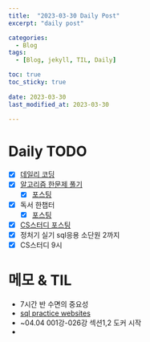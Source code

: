 ```yaml
---
title:  "2023-03-30 Daily Post"
excerpt: "daily post"

categories:
  - Blog
tags:
  - [Blog, jekyll, TIL, Daily]

toc: true
toc_sticky: true
 
date: 2023-03-30
last_modified_at: 2023-03-30

---
```


# Daily TODO

- [x] [데일리 코딩](https://urclass.codestates.com/classroom/33)
- [x] [알고리즘 한문제 풀기](https://www.acmicpc.net/problem/1062) 
	- [x] [포스팅](https://yelm-212.github.io/algorithm_codes/boj1062/)
- [x] 독서 한챕터
	- [x] [포스팅](https://yelm-212.github.io/books/careerskill8/)
- [x] [CS스터디 포스팅](https://yelm-212.github.io/network/net01/)
- [x] 정처기 실기 sql응용 소단원 2까지
- [x] CS스터디 9시

# 메모 & TIL

- 7시간 반 수면의 중요성
- [sql practice websites](https://www.databasestar.com/sql-practice/)
- ~04.04 001강-026강 섹션1,2 도커 시작
- 
